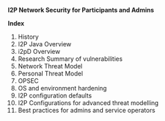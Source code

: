 
 **I2P Network Security for Participants and Admins**
 
 **Index**
 
 1. History
 1. I2P Java Overview
 2. i2pD Overview
 3. Research Summary of vulnerabilities
 4. Network Threat Model
 5. Personal Threat Model
 6. OPSEC 
 7. OS and environment hardening 
 8. I2P configuration defaults
 9. I2P Configurations for advanced threat modelling 
 10. Best practices for admins and service operators
 
 
 
